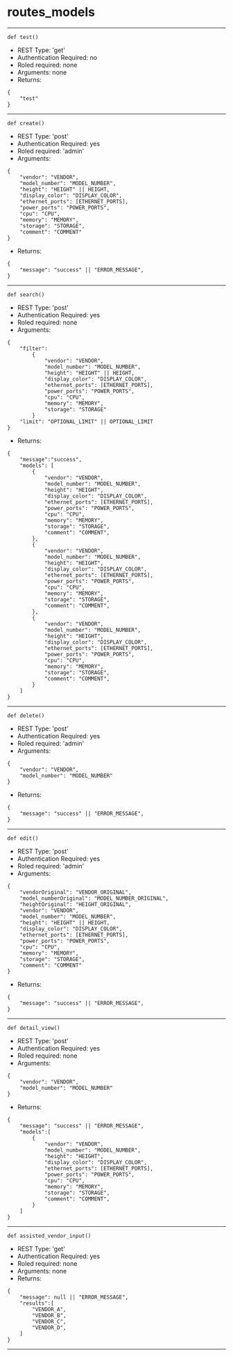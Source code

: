 
# routes_models
-----------------------------
```language=python
def test()
```
- REST Type: 'get'
- Authentication Required: no
- Roled required: none
- Arguments: none
- Returns:
```language=json
{
    "test"
}
```
-----------------------------
```language=python
def create()
```
- REST Type: 'post'
- Authentication Required: yes
- Roled required: 'admin'
- Arguments:
```language=json
{
    "vendor": "VENDOR",
    "model_number": "MODEL_NUMBER",
    "height": "HEIGHT" || HEIGHT,
    "display_color": "DISPLAY_COLOR",
    "ethernet_ports": [ETHERNET_PORTS],
    "power_ports": "POWER_PORTS",
    "cpu": "CPU",
    "memory": "MEMORY",
    "storage": "STORAGE",
    "comment": "COMMENT"
}
```
- Returns:
```language=json
{
    "message": "success" || "ERROR_MESSAGE",
}
```
-----------------------------
```language=python
def search()
```
- REST Type: 'post'
- Authentication Required: yes
- Roled required: none
- Arguments:
```language=json
{
    "filter":
        {
            "vendor": "VENDOR",
            "model_number": "MODEL_NUMBER",
            "height": "HEIGHT" || HEIGHT,
            "display_color": "DISPLAY_COLOR",
            "ethernet_ports": [ETHERNET_PORTS],
            "power_ports": "POWER_PORTS",
            "cpu": "CPU",
            "memory": "MEMORY",
            "storage": "STORAGE"
        }
    "limit": "OPTIONAL_LIMIT" || OPTIONAL_LIMIT
}
```
- Returns:
```language=json
{
    "message":"success",
    "models": [
        {
            "vendor": "VENDOR",
            "model_number": "MODEL_NUMBER",
            "height": "HEIGHT",
            "display_color": "DISPLAY_COLOR",
            "ethernet_ports": [ETHERNET_PORTS],
            "power_ports": "POWER_PORTS",
            "cpu": "CPU",
            "memory": "MEMORY",
            "storage": "STORAGE",
            "comment": "COMMENT",
        },
        {
            "vendor": "VENDOR",
            "model_number": "MODEL_NUMBER",
            "height": "HEIGHT",
            "display_color": "DISPLAY_COLOR",
            "ethernet_ports": [ETHERNET_PORTS],
            "power_ports": "POWER_PORTS",
            "cpu": "CPU",
            "memory": "MEMORY",
            "storage": "STORAGE",
            "comment": "COMMENT",
        },
        {
            "vendor": "VENDOR",
            "model_number": "MODEL_NUMBER",
            "height": "HEIGHT",
            "display_color": "DISPLAY_COLOR",
            "ethernet_ports": [ETHERNET_PORTS],
            "power_ports": "POWER_PORTS",
            "cpu": "CPU",
            "memory": "MEMORY",
            "storage": "STORAGE",
            "comment": "COMMENT",
        }
    ]
}
```
-----------------------------
```language=python
def delete()
```
- REST Type: 'post'
- Authentication Required: yes
- Roled required: 'admin'
- Arguments:
```language=json
{
    "vendor": "VENDOR",
    "model_number": "MODEL_NUMBER"
}
```
- Returns:
```language=json
{
    "message": "success" || "ERROR_MESSAGE",
}
```
-----------------------------
```language=python
def edit()
```
- REST Type: 'post'
- Authentication Required: yes
- Roled required: 'admin'
- Arguments:
```language=json
{
    "vendorOriginal": "VENDOR_ORIGINAL",
    "model_numberOriginal": "MODEL_NUMBER_ORIGINAL",
    "heightOriginal": "HEIGHT_ORIGINAL",
    "vendor": "VENDOR",
    "model_number": "MODEL_NUMBER",
    "height": "HEIGHT" || HEIGHT,
    "display_color": "DISPLAY_COLOR",
    "ethernet_ports": [ETHERNET_PORTS],
    "power_ports": "POWER_PORTS",
    "cpu": "CPU",
    "memory": "MEMORY",
    "storage": "STORAGE",
    "comment": "COMMENT"
}
```
- Returns:
```language=json
{
    "message": "success" || "ERROR_MESSAGE",
}
```
-----------------------------
```language=python
def detail_view()
```
- REST Type: 'post'
- Authentication Required: yes
- Roled required: none
- Arguments:
```language=json
{
    "vendor": "VENDOR",
    "model_number": "MODEL_NUMBER"
}
```
- Returns:
```language=json
{
    "message": "success" || "ERROR_MESSAGE",
    "models":[
        {
            "vendor": "VENDOR",
            "model_number": "MODEL_NUMBER",
            "height": "HEIGHT",
            "display_color": "DISPLAY_COLOR",
            "ethernet_ports": [ETHERNET_PORTS],
            "power_ports": "POWER_PORTS",
            "cpu": "CPU",
            "memory": "MEMORY",
            "storage": "STORAGE",
            "comment": "COMMENT",
        }
    ]
}
```
-----------------------------
```language=python
def assisted_vendor_input()
```
- REST Type: 'get'
- Authentication Required: yes
- Roled required: none
- Arguments: none
- Returns:
```language=json
{
    "message": null || "ERROR_MESSAGE",
    "results":[
        "VENDOR_A",
        "VENDOR_B",
        "VENDOR_C",
        "VENDOR_D",
    ]
}
```
-----------------------------
